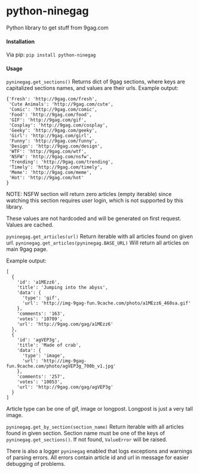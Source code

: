 # python-ninegag
Python library to get stuff from 9gag.com

#### Installation
Via pip: ```pip install python-ninegag```

#### Usage

```pyninegag.get_sections()``` Returns dict of 9gag sections, where keys are capitalized sections names, and values are their urls.
Example output: 
```
{'Fresh': 'http://9gag.com/fresh',
 'Cute Animals': 'http://9gag.com/cute',
 'Comic': 'http://9gag.com/comic',
 'Food': 'http://9gag.com/food', 
 'GIF': 'http://9gag.com/gif',
 'Cosplay': 'http://9gag.com/cosplay',
 'Geeky': 'http://9gag.com/geeky',
 'Girl': 'http://9gag.com/girl',
 'Funny': 'http://9gag.com/funny',
 'Design': 'http://9gag.com/design',
 'WTF': 'http://9gag.com/wtf',
 'NSFW': 'http://9gag.com/nsfw',
 'Trending': 'http://9gag.com/trending',
 'Timely': 'http://9gag.com/timely',
 'Meme': 'http://9gag.com/meme',
 'Hot': 'http://9gag.com/hot'
}
```
NOTE: NSFW section will return zero articles (empty iterable) since watching this section requires user login, which is not supported by this library.

These values are not hardcoded and will be generated on first request. Values are cached.
 
```pyninegag.get_articles(url)``` Return iterable with all articles found on given url.
```pyninegag.get_articles(pyninegag.BASE_URL)``` Will return all articles on main 9gag page.

Example output:
```
[
  {
    'id': 'a1MEzz6',
    'title': 'Jumping into the abyss',
    'data': {
      'type': 'gif', 
      'url': 'http://img-9gag-fun.9cache.com/photo/a1MEzz6_460sa.gif'
    }, 
    'comments': '163', 
    'votes': '10709', 
    'url': 'http://9gag.com/gag/a1MEzz6'
  }, 
  {
    'id': 'agVEP3g',
    'title': 'Made of crab',
    'data': {
      'type': 'image',
      'url': 'http://img-9gag-fun.9cache.com/photo/agVEP3g_700b_v1.jpg'
    },
    'comments': '257',
    'votes': '10053',
    'url': 'http://9gag.com/gag/agVEP3g'
  }
]
```
Article type can be one of gif, image or longpost. Longpost is just a very tall image.
 
```pyninegag.get_by_section(section_name)``` Return iterable with all articles found in given section.
Section name must be one of the keys of ```pyninegag.get_sections()```. If not found, ```ValueError``` will be raised.

There is also a logger ```pyninegag``` enabled that logs exceptions and warnings of parsing errors. All errors contain article id and url in message for easier debugging of problems.
